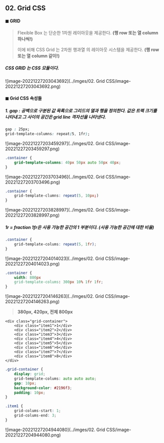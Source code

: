 ## 02. Grid CSS

#### ◼ GRID 

> Flexible Box 는 단순한 1차원 레이아웃을 제공한다. **(행 row 또는 열 column 하나씩!)**
>
> 이에 비해 CSS Grid 는 2차원 행과열 의 레이아웃 시스템을 제공한다. **(행 row 또는 열 column 같이!)**

##### CSS GRID 는 CSS 모둘이다. 

![image-20221227203043692](../imges/02. Grid CSS/image-20221227203043692.png)



#### ◼ Grid CSS 속성들 

##### 1. gap : 공백으로 구분된 값 목록으로 그리드의 열과 행을 정의한다. 값은 트랙 크기를 나타내고 그 사이의 공간은 grid line 격자선을 나타낸다. 

```css
gap : 25px;
grid-template-columns: repeat(5, 1fr);
```

![image-20221227203459297](../imges/02. Grid CSS/image-20221227203459297.png)

```css
.container {
    grid-template-columns: 40px 50px auto 50px 40px;
}
```

![image-20221227203703496](../imges/02. Grid CSS/image-20221227203703496.png)

```css
.container {
    grid-template-clumns: repeat(5, 10px;)
}
```

![image-20221227203828997](../imges/02. Grid CSS/image-20221227203828997.png)

##### 1r = fraction 1fr은 사용 가능한 공간의 1 부분이다. (사용 가능한 공간에 대한 비율)

```css
.container {
    grid-template-colums: repeat(5, 1fr);
}
```

![image-20221227204014023](../imges/02. Grid CSS/image-20221227204014023.png)

```css
.container {
    width: 800px
    grid-template-colums: 300px 10% 1fr 1fr;
}
```

![image-20221227204146263](../imges/02. Grid CSS/image-20221227204146263.png)

> **380px, 420px, 전체 800px**



```react
<div class="grid-container">
    <div class="item1">1</div>
    <div class="item2">2</div>
    <div class="item3">3</div>
    <div class="item4">4</div>
    <div class="item5">5</div>
    <div class="item6">6</div>
    <div class="item7">7</div>
    <div class="item8">8</div>
</div>
```

```css
.grid-container {
    display: grid;
    grid-template-colums: auto auto auto;
    gap: 10px;
    background-color: #2196f3;
    padding: 10px;
}

.item1 {
    grid-colums-start: 1;
    grid-colums-end: 3;
}
```

![image-20221227204944080](../imges/02. Grid CSS/image-20221227204944080.png)